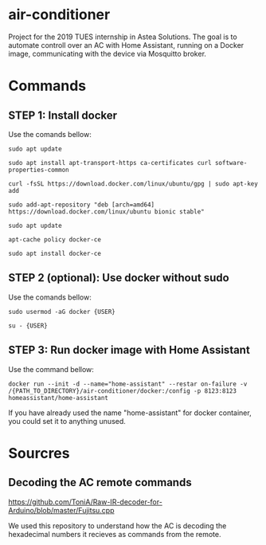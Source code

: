 # air-conditioner

Project for the 2019 TUES internship in Astea Solutions. The goal is to automate controll over an AC with Home Assistant, running on a Docker image, communicating with the device via Mosquitto broker. 

# Commands
## STEP 1: Install docker

Use the comands bellow:

	
	sudo apt update

	sudo apt install apt-transport-https ca-certificates curl software-properties-common

	curl -fsSL https://download.docker.com/linux/ubuntu/gpg | sudo apt-key add 

	sudo add-apt-repository "deb [arch=amd64] https://download.docker.com/linux/ubuntu bionic stable"

	sudo apt update

	apt-cache policy docker-ce
	
	sudo apt install docker-ce
	




## STEP 2 (optional): Use docker without sudo
	
Use the comands bellow:

	sudo usermod -aG docker {USER}

	su - {USER}

## STEP 3: Run docker image with Home Assistant
	
Use the command bellow:

	docker run --init -d --name="home-assistant" --restar on-failure -v /{PATH_TO_DIRECTORY}/air-conditioner/docker:/config -p 8123:8123 homeassistant/home-assistant

If you have already used the name "home-assistant" for docker container, you could set it to anything unused.

# Sourcres

## Decoding the AC remote commands

https://github.com/ToniA/Raw-IR-decoder-for-Arduino/blob/master/Fujitsu.cpp

We used this repository to understand how the AC is decoding the hexadecimal numbers it recieves as commands from the remote.